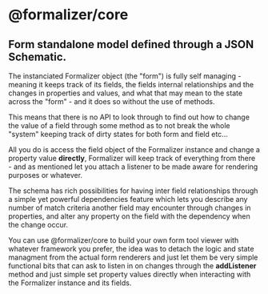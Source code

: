 # @formalizer/core

## Form standalone model defined through a JSON Schematic.

The instanciated Formalizer object (the "form") is fully self managing - meaning it keeps track of its fields, the fields internal relationships and the changes in properties and values, and what that may mean to the state across the "form" - and it does so without the use of methods.

This means that there is no API to look through to find out how to change the value of a field through some method as to not break the whole "system" keeping track of dirty states for both form and field etc...

All you do is access the field object of the Formalizer instance and change a property value **directly**, Formalizer will keep track of everything from there - and as mentioned let you attach a listener to be made aware for rendering purposes or whatever.

The schema has rich possibilities for having inter field relationships through a simple yet powerful dependencies feature which lets you describe any number of match criteria another field may encounter through changes in properties, and alter any property on the field with the dependency when the change occur.

You can use @formalizer/core to build your own form tool viewer with whatever framework you prefer, the idea was to detach the logic and state managment from the actual form renderers and just let them be very simple functional bits that can ask to listen in on changes through the **addListener** method and just simple set property values directly when interacting with the Formalizer instance and its fields.

